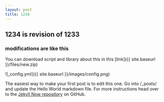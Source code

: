 ```yaml
---
layout: post
title: 1234
---
```



## 1234 is revision of 1233
### modifications are like this


You can download script and library about this in this [link]({{ site.baseurl }}/files/new.zip)



![_config.yml]({{ site.baseurl }}/images/config.png)

The easiest way to make your first post is to edit this one. Go into /_posts/ and update the Hello World markdown file. For more instructions head over to the [Jekyll Now repository](https://github.com/barryclark/jekyll-now) on GitHub.

